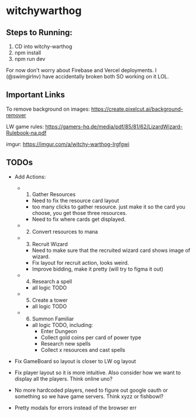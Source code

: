 # witchywarthog

## Steps to Running:

1) CD into witchy-warthog
2) npm install
3) npm run dev

For now don't worry about Firebase and Vercel deployments. I (@swimgirlnv) have accidentally broken both SO working on it LOL.

## Important Links
To remove background on images: https://create.pixelcut.ai/background-remover

LW game rules: https://gamers-hq.de/media/pdf/85/81/62/LizardWizard-Rulebook-na.pdf

imgur: https://imgur.com/a/witchy-warthog-Irgfgwi

## TODOs
- Add Actions:
    - 1) Gather Resources
        - Need to fix the resource card layout
        - too many clicks to gather resource. just make it so the card you choose, you get those three resources.
        - Need to fix where cards get displayed.
    - 2) Convert resources to mana
    - 3) Recruit Wizard
        - Need to make sure that the recruited wizard card shows image of wizard.
        - Fix layout for recruit action, looks weird.
        - Improve bidding, make it pretty (will try to figma it out)
    - 4) Research a spell
        - all logic TODO
    - 5) Create a tower
        - all logic TODO
    - 6) Summon Familiar
        - all logic TODO, including:
            - Enter Dungeon
            - Collect gold coins per card of power type
            - Research new spells
            - Collect x resources and cast spells

- Fix GameBoard so layout is closer to LW og layout
- Fix player layout so it is more intuitive. Also consider how we want to display all the players. Think online uno?
- No more hardcoded players, need to figure out google oauth or something so we have game servers. Think xyzz or fishbowl?

- Pretty modals for errors instead of the browser err